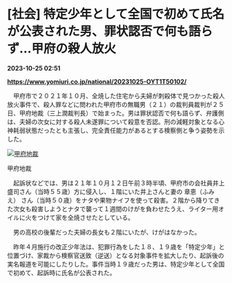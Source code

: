 # [社会] 特定少年として全国で初めて氏名が公表された男、罪状認否で何も語らず…甲府の殺人放火

**2023-10-25 02:51**

**https://www.yomiuri.co.jp/national/20231025-OYT1T50102/**

　甲府市で２０２１年１０月、全焼した住宅から夫婦が刺殺体で見つかった殺人放火事件で、殺人罪などに問われた甲府市の無職男（２１）の裁判員裁判が２５日、甲府地裁（三上潤裁判長）で始まった。男は罪状認否で何も語らず、弁護側は、夫婦の次女に対する殺人未遂罪について殺意を否認。刑の減軽対象となる心神耗弱状態だったとも主張し、完全責任能力があるとする検察側と争う姿勢を示した。

[![甲府地裁](https://www.yomiuri.co.jp/media/2023/10/20231025-OYT1I50064-1.jpg)](https://www.yomiuri.co.jp/pluralphoto/20231025-OYT1I50064/)

甲府地裁

　起訴状などでは、男は２１年１０月１２日午前３時半頃、甲府市の会社員井上盛司さん（当時５５歳）方に侵入し、１階にいた井上さんと妻の 章恵（ふみえ） さん（当時５０歳）をナタや果物ナイフを使って殺害。２階から降りてきた次女も殺害しようとナタで襲って１週間のけがを負わせたうえ、ライター用オイルに火をつけて家を全焼させたとしている。

　男の高校の後輩だった夫婦の長女も２階にいたが、けがはなかった。

　昨年４月施行の改正少年法は、犯罪行為をした１８、１９歳を「特定少年」と位置づけ、家裁から検察官送致（逆送）となる対象事件を拡大したり、起訴後の実名報道を可能にしたりした。事件当時１９歳だった男は、特定少年として全国で初めて、起訴時に氏名が公表された。